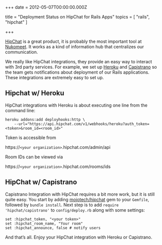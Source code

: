 
+++
date = 2012-05-07T00:00:00.000Z


title = "Deployment Status on HipChat for Rails Apps"
topics = [ "rails", "hipchat" ]

+++

[HipChat](http://hipchat.com) is a great product, it is probably the most important tool at [Nukomeet](http://nukomeet.com). It works as a kind of information hub that centralizes our communication.

We really like HipChat integrations, they provide an easy way to interact with 3rd party services.  For example, we set up [Heroku](http://heroku.com) and [Capistrano](https://github.com/capistrano/capistrano/wiki/Documentation-v2.x) so the team gets notifications about deployment of our Rails applications. These integrations are extremely easy to set up.

Hipchat w/ Heroku
-----------------

HipChat integrations with Heroku is about executing one line from the command line:

    heroku addons:add deployhooks:http \
        --url="https://api.hipchat.com/v1/webhooks/heroku?auth_token=<token>&room_id=<room_id>"

Token is accessible from

https://`<your organization>`.hipchat.com/admin/api

Room IDs can be viewed via

https://`<your organization>`.hipchat.com/rooms/ids

HipChat w/ Capistrano
---------------------

Capistrano Integration with HipChat requires a bit more work, but it is still quite easy. You start by adding [mojotech/hipchat](https://github.com/mojotech/hipchat) gem to your `Gemfile`, followed by `bundle install`. Next step is to add `require 'hipchat/capistrano'` to `config/deploy.rb` along with some settings:

    set :hipchat_token, "<your token>"
    set :hipchat_room_name, "Your room"
    set :hipchat_announce, false # notify users

And that’s all. Enjoy your HipChat integration with Heroku or Capistrano.
